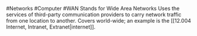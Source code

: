 #Networks #Computer #WAN
Stands for Wide Area Networks
Uses the services of third-party communication providers to carry network traffic from one location to another. 
Covers world-wide; an example is the [[12.004 Internet, Intranet, Extranet|internet]].